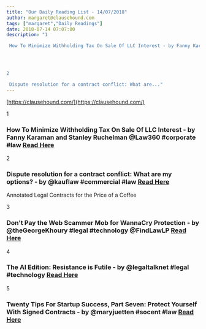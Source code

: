 ```yaml
---
title: "Our Daily Reading List - 14/07/2018"
author: margaret@clausehound.com
tags: ["margaret","Daily Readings"]
date: 2018-07-14 07:07:00
description: "1

 How To Minimize Withholding Tax On Sale Of LLC Interest - by Fanny Karaman and Stanley Ruchelman @Law360 #corporate #law Read Here

 


2

 Dispute resolution for a contract conflict: What are..."
---
```


[https://clausehound.com/](https://clausehound.com/)

1

###  How To Minimize Withholding Tax On Sale Of LLC Interest - by Fanny Karaman and Stanley Ruchelman @Law360 #corporate #law [Read Here](https://www.law360.com/corporate/articles/1059815/how-to-minimize-withholding-tax-on-sale-of-llc-interest)

 

2

###  Dispute resolution for a contract conflict: What are my options? - by @kauflaw #commercial #law [Read Here](https://www.kauflaw.net/blog/2018/07/dispute-resolution-for-a-contract-conflict-what-are-my-options.shtml)

Annotated Legal Contracts
for the Price of a Coffee

3

###  Don't Pay the Web Scammer Mob for WannaCry Protection - by @theGeorgeKhoury #legal #technology @FindLawLP [Read Here](https://blogs.findlaw.com/technologist/2018/06/dont-pay-the-web-scammer-mob-for-wannacry-protection.html)

 

4

###  The AI Edition: Resistance is Futile - by @legaltalknet #legal #technology  [Read Here](https://legaltalknetwork.com/podcasts/chicago-bar/2018/07/the-ai-edition-resistance-is-futile/)

 

5

###  Twenty Tips For Startup Success, Part Seven: Protect Yourself With Signed Contracts - by @maryjuetten #socent #law [Read Here](https://www.forbes.com/sites/maryjuetten/2018/06/12/twenty-tips-for-startup-success-part-seven-protect-yourself-with-signed-contracts/#2b3babfe613f)

 